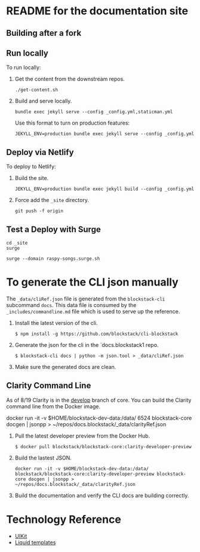 # README for the documentation site


## Building after a fork

## Run locally

To run locally:

1. Get the content from the downstream repos.

    ```
    ./get-content.sh
    ```

3. Build and serve locally.

   ```
   bundle exec jekyll serve --config _config.yml,staticman.yml
   ```

   Use this format to turn on production features:

   ```
   JEKYLL_ENV=production bundle exec jekyll serve --config _config.yml
   ```

## Deploy via Netlify

To deploy to Netlify:

1. Build the site.

    ```
    JEKYLL_ENV=production bundle exec jekyll build --config _config.yml
    ```
2. Force add the `_site` directory.

    ```
    git push -f origin
    ```

## Test a Deploy with Surge


```
cd _site
surge
```

```
surge --domain raspy-songs.surge.sh
```

# To generate the CLI json manually

The `_data/cliRef.json` file is generated from the `blockstack-cli` subcommand `docs`. This data file is consumed by the `_includes/commandline.md` file which is used to serve up the reference.  

1. Install the latest version of the cli.

    ```
    $ npm install -g https://github.com/blockstack/cli-blockstack

    ```

2. Generate the json for the cli in the `docs.blockstack1 repo.

   ```
   $ blockstack-cli docs | python -m json.tool > _data/cliRef.json 
   ```

3. Make sure the generated docs are clean.

## Clarity Command Line

As of 8/19 Clarity is in the [develop](https://github.com/blockstack/blockstack-core/tree/develop) branch of core.  You can build the Clarity command line from the Docker image.

docker run -it -v $HOME/blockstack-dev-data:/data/ 6524 blockstack-core docgen | jsonpp > ~/repos/docs.blockstack/_data/clarityRef.json

1. Pull the latest developer preview from the Docker Hub.

   ```
   $ docker pull blockstack/blockstack-core:clarity-developer-preview
   ```

2. Build the lastest JSON.

   ```
   docker run -it -v $HOME/blockstack-dev-data:/data/ blockstack/blockstack-core:clarity-developer-preview blockstack-core docgen | jsonpp > ~/repos/docs.blockstack/_data/clarityRef.json
   ```

3. Build the documentation and verify the CLI docs are building correctly.


# Technology Reference

* [UIKit](https://getuikit.com/docs/grid)
* [Liquid templates](https://shopify.github.io/liquid/)
